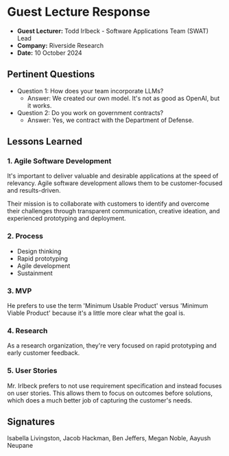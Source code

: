 # Guest Lecture Response
* **Guest Lecturer:** Todd Irlbeck - Software Applications Team (SWAT) Lead
* **Company:** Riverside Research
* **Date:** 10 October 2024

## Pertinent Questions
* Question 1: How does your team incorporate LLMs?
    * Answer: We created our own model. It's not as good as OpenAI, but it works.
* Question 2: Do you work on government contracts?
    * Answer: Yes, we contract with the Department of Defense.

## Lessons Learned

### 1. Agile Software Development

It's important to deliver valuable and desirable applications at the speed of relevancy. Agile software development allows them to be customer-focused and results-driven.

Their mission is to collaborate with customers to identify and overcome their challenges through transparent communication, creative ideation, and experienced prototyping and deployment.

### 2. Process

- Design thinking
- Rapid prototyping
- Agile development
- Sustainment

### 3. MVP

He prefers to use the term 'Minimum Usable Product' versus 'Minimum Viable Product' because it's a little more clear what the goal is.

### 4. Research

As a research organization, they're very focused on rapid prototyping and early customer feedback.

### 5. User Stories

Mr. Irlbeck prefers to not use requirement specification and instead focuses on user stories. This allows them to focus on outcomes before solutions, which does a much better job of capturing the customer's needs.

## Signatures
Isabella Livingston, Jacob Hackman, Ben Jeffers, Megan Noble, Aayush Neupane
